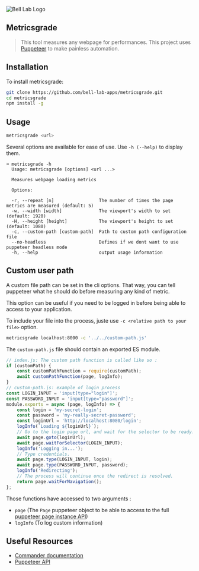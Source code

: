 ![Bell Lab Logo](https://bell-lab.s3-us-west-1.amazonaws.com/bell-lab-logo.png "Bell Lab Logo")

Metricsgrade
---

> This tool measures any webpage for performances. This project uses [Puppeteer](https://github.com/GoogleChrome/puppeteer) to make painless automation.

Installation
---

To install metricsgrade:

```bash
git clone https://github.com/bell-lab-apps/metricsgrade.git
cd metricsgrade
npm install -g
```

Usage
---

```bash
metricsgrade <url>
```

Several options are available for ease of use. Use `-h (--help)` to display them.

```console
➜ metricsgrade -h
  Usage: metricsgrade [options] <url ...>

  Measures webpage loading metrics

  Options:

  -r, --repeat [n]                 The number of times the page metrics are measured (default: 5)
  -w, --width [width]              The viewport's width to set (default: 1920)
  -H, --height [height]            The viewport's height to set (default: 1080)
  -c, --custom-path [custom-path]  Path to custom path configuration file
  --no-headless                    Defines if we dont want to use puppeteer headless mode
  -h, --help                       output usage information
```

Custom user path
---

A custom file path can be set in the cli options. That way, you can tell puppeteer what he should do before measuring any kind of metric.

This option can be useful if you need to be logged in before being able to access to your application.

To include your file into the process, juste use `-c <relative path to your file>` option.

```bash
metricsgrade localhost:8000 -c '../../custom-path.js'
```

The `custom-path.js` file should contain an exported ES module.

```javascript
// index.js: The custom path function is called like so :
if (customPath) {
    const customPathFunction = require(customPath);
    await customPathFunction(page, logInfo);
}
// custom-path.js: example of login process
const LOGIN_INPUT = 'input[type="login"]';
const PASSWORD_INPUT = 'input[type="password"]';
module.exports = async (page, logInfo) => {
    const login = 'my-secret-login';
    const password = 'my-really-secret-password';
    const loginUrl = 'http://localhost:8080/login';
    logInfo(`Loading ${loginUrl}`);
    // Go to the login page url, and wait for the selector to be ready.
    await page.goto(loginUrl);
    await page.waitForSelector(LOGIN_INPUT);
    logInfo('Logging in...');
    // Type credentials.
    await page.type(LOGIN_INPUT, login);
    await page.type(PASSWORD_INPUT, password);
    logInfo('Redirecting');
    // The process will continue once the redirect is resolved.
    return page.waitForNavigation();
};
```

Those functions have accessed to two arguments :

-   `page` (The `Page` puppeteer object to be able to access to the full [puppeteer page instance API](https://github.com/GoogleChrome/puppeteer/blob/master/docs/api.md#class-page))
-   `logInfo` (To log custom information)

## Useful Resources

-   [Commander documentation](https://github.com/tj/commander.js)
-   [Puppeteer API](https://github.com/GoogleChrome/puppeteer/blob/master/docs/api.md)
